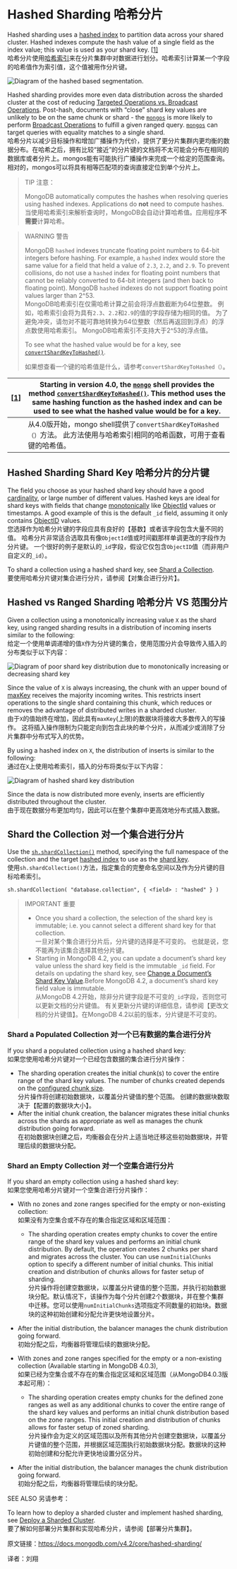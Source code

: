 # Hashed Sharding 哈希分片

Hashed sharding uses a [hashed index](https://docs.mongodb.com/v4.2/core/index-hashed/#index-hashed-index) to partition data across your shared cluster. Hashed indexes compute the hash value of a single field as the index value; this value is used as your shard key. [[1\]](https://docs.mongodb.com/v4.2/core/hashed-sharding/#hashvalue)<br>哈希分片使用[哈希索引](https://docs.mongodb.com/v4.2/core/index-hashed/#index-hashed-index)来在分片集群中对数据进行划分。哈希索引计算某一个字段的哈希值作为索引值，这个值被用作分片键。

![Diagram of the hashed based segmentation.](https://docs.mongodb.com/v4.2/_images/sharding-hash-based.bakedsvg.svg)

Hashed sharding provides more even data distribution across the sharded cluster at the cost of reducing [Targeted Operations vs. Broadcast Operations](https://docs.mongodb.com/v4.2/core/sharded-cluster-query-router/#sharding-query-isolation). Post-hash, documents with “close” shard key values are unlikely to be on the same chunk or shard - the [`mongos`](https://docs.mongodb.com/v4.2/reference/program/mongos/#bin.mongos) is more likely to perform [Broadcast Operations](https://docs.mongodb.com/v4.2/core/sharded-cluster-query-router/#sharding-mongos-broadcast) to fulfill a given ranged query. [`mongos`](https://docs.mongodb.com/v4.2/reference/program/mongos/#bin.mongos) can target queries with equality matches to a single shard.<br>哈希分片以减少目标操作和增加广播操作为代价，提供了更分片集群内更均衡的数据分布。在哈希之后，拥有比较“接近”的分片键的文档将不太可能会分布在相同的数据库或者分片上。mongos能有可能执行广播操作来完成一个给定的范围查询。相对的，mongos可以将具有相等匹配项的查询直接定位到单个分片上。

> TIP 注意：
>
> MongoDB automatically computes the hashes when resolving queries using hashed indexes. Applications do **not** need to compute hashes.<br>当使用哈希索引来解析查询时，MongoDB会自动计算哈希值。应用程序**不需要**计算哈希。

>  WARNING 警告
>
> MongoDB `hashed` indexes truncate floating point numbers to 64-bit integers before hashing. For example, a `hashed` index would store the same value for a field that held a value of `2.3`, `2.2`, and `2.9`. To prevent collisions, do not use a `hashed` index for floating point numbers that cannot be reliably converted to 64-bit integers (and then back to floating point). MongoDB `hashed` indexes do not support floating point values larger than 2^53.<br>MongoDB哈希索引在仅需哈希计算之前会将浮点数截断为64位整数。 例如，哈希索引会将为具有`2.3`、`2.2`和`2.9`的值的字段存储为相同的值。 为了避免冲突，请勿对不能可靠地转换为64位整数（然后再返回到浮点）的浮点数使用哈希索引。 MongoDB哈希索引不支持大于2^53的浮点值。
>
> To see what the hashed value would be for a key, see [`convertShardKeyToHashed()`](https://docs.mongodb.com/v4.2/reference/method/convertShardKeyToHashed/#convertShardKeyToHashed).<br>
>
> 如果想查看一个键的哈希值是什么，请参考`convertShardKeyToHashed（）`。

| [[1\]](https://docs.mongodb.com/v4.2/core/hashed-sharding/#id1) | Starting in version 4.0, the [`mongo`](https://docs.mongodb.com/v4.2/reference/program/mongo/#bin.mongo) shell provides the method [`convertShardKeyToHashed()`](https://docs.mongodb.com/v4.2/reference/method/convertShardKeyToHashed/#convertShardKeyToHashed). This method uses the same hashing function as the hashed index and can be used to see what the hashed value would be for a key. |
| ------------------------------------------------------------ | ------------------------------------------------------------ |
|                                                              | 从4.0版开始，mongo shell提供了`convertShardKeyToHashed（）`方法。 此方法使用与哈希索引相同的哈希函数，可用于查看键的哈希值。 |

## Hashed Sharding Shard Key  哈希分片的分片键

The field you choose as your hashed shard key should have a good [cardinality](https://docs.mongodb.com/v4.2/core/sharding-shard-key/#shard-key-range), or large number of different values. Hashed keys are ideal for shard keys with fields that change [monotonically](https://docs.mongodb.com/v4.2/core/sharding-shard-key/#shard-key-monotonic) like [ObjectId](https://docs.mongodb.com/v4.2/reference/glossary/#term-objectid) values or timestamps. A good example of this is the default `_id` field, assuming it only contains [ObjectID](https://docs.mongodb.com/v4.2/reference/glossary/#term-objectid) values.<br>您选择作为哈希分片键的字段应具有良好的【基数】或者该字段包含大量不同的值。 哈希分片非常适合选取具有像`ObjectId`值或时间戳那样单调更改的字段作为分片键。 一个很好的例子是默认的`_id`字段，假设它仅包含`ObjectID`值（而非用户自定义的`_id`）。

To shard a collection using a hashed shard key, see [Shard a Collection](https://docs.mongodb.com/v4.2/tutorial/deploy-shard-cluster/#deploy-hashed-sharded-cluster-shard-collection).<br>要使用哈希分片键对集合进行分片，请参阅【对集合进行分片】。

## Hashed vs Ranged Sharding 哈希分片 VS 范围分片

Given a collection using a monotonically increasing value `X` as the shard key, using ranged sharding results in a distribution of incoming inserts similar to the following:<br>给定一个使用单调递增的值`X`作为分片键的集合，使用范围分片会导致传入插入的分布类似于以下内容：

![Diagram of poor shard key distribution due to monotonically increasing or decreasing shard key](https://docs.mongodb.com/v4.2/_images/sharded-cluster-monotonic-distribution.bakedsvg.svg)



Since the value of `X` is always increasing, the chunk with an upper bound of [maxKey](https://docs.mongodb.com/v4.2/reference/bson-types/) receives the majority incoming writes. This restricts insert operations to the single shard containing this chunk, which reduces or removes the advantage of distributed writes in a sharded cluster.<br>由于`X`的值始终在增加，因此具有`maxKey`(上限)的数据块将接收大多数传入的写操作。 这将插入操作限制为只能定向到包含此块的单个分片，从而减少或消除了分片集群中分布式写入的优势。

By using a hashed index on `X`, the distribution of inserts is similar to the following:<br>通过在`X`上使用哈希索引，插入的分布将类似于以下内容：

![Diagram of hashed shard key distribution](https://docs.mongodb.com/v4.2/_images/sharded-cluster-hashed-distribution.bakedsvg.svg)

Since the data is now distributed more evenly, inserts are efficiently distributed throughout the cluster.<br>由于现在数据分布更加均匀，因此可以在整个集群中更高效地分布式插入数据。

## Shard the Collection 对一个集合进行分片

Use the [`sh.shardCollection()`](https://docs.mongodb.com/v4.2/reference/method/sh.shardCollection/#sh.shardCollection) method, specifying the full namespace of the collection and the target [hashed index](https://docs.mongodb.com/v4.2/core/index-hashed/) to use as the [shard key](https://docs.mongodb.com/v4.2/reference/glossary/#term-shard-key).<br>使用`sh.shardCollection()`方法，指定集合的完整命名空间以及作为分片键的目标哈希索引。

```
sh.shardCollection( "database.collection", { <field> : "hashed" } )
```

> IMPORTANT  重要
>
> - Once you shard a collection, the selection of the shard key is immutable; i.e. you cannot select a different shard key for that collection.<br>一旦对某个集合进行分片后，分片键的选择是不可变的。 也就是说，您不能再为该集合选择其他分片键。
> - Starting in MongoDB 4.2, you can update a document’s shard key value unless the shard key field is the immutable `_id` field. For details on updating the shard key, see [Change a Document’s Shard Key Value](https://docs.mongodb.com/v4.2/core/sharding-shard-key/#update-shard-key).Before MongoDB 4.2, a document’s shard key field value is immutable.<br>从MongoDB 4.2开始，除非分片键字段是不可变的`_id`字段，否则您可以更新文档的分片键值。 有关更新分片键的详细信息，请参阅【更改文档的分片键值】。在MongoDB 4.2以前的版本，分片键是不可变的。

### Shard a Populated Collection 对一个已有数据的集合进行分片

If you shard a populated collection using a hashed shard key:<br>如果您使用哈希分片键对一个已经包含数据的集合进行分片操作：

- The sharding operation creates the initial chunk(s) to cover the entire range of the shard key values. The number of chunks created depends on the [configured chunk size](https://docs.mongodb.com/v4.2/core/sharding-data-partitioning/#sharding-chunk-size).<br>分片操作将创建初始数据块，以覆盖分片键值的整个范围。 创建的数据块数取决于【配置的数据块大小】。
- After the initial chunk creation, the balancer migrates these initial chunks across the shards as appropriate as well as manages the chunk distribution going forward.<br>在初始数据块创建之后，均衡器会在分片上适当地迁移这些初始数据块，并管理后续的数据块分配。

### Shard an Empty Collection 对一个空集合进行分片

If you shard an empty collection using a hashed shard key:<br>如果您使用哈希分片键对一个空集合进行分片操作：

- With no zones and zone ranges specified for the empty or non-existing collection:<br>如果没有为空集合或不存在的集合指定区域和区域范围：

  - The sharding operation creates empty chunks to cover the entire range of the shard key values and performs an initial chunk distribution. By default, the operation creates 2 chunks per shard and migrates across the cluster. You can use `numInitialChunks` option to specify a different number of initial chunks. This initial creation and distribution of chunks allows for faster setup of sharding.<br>分片操作将创建空数据块，以覆盖分片键值的整个范围，并执行初始数据块分配。默认情况下，该操作为每个分片创建2个数据块，并在整个集群中迁移。您可以使用`numInitialChunks`选项指定不同数量的初始块。数据块的这种初始创建和分配允许更快地设置分片。
- After the initial distribution, the balancer manages the chunk distribution going forward.<br>初始分配之后，均衡器将管理后续的数据块分配。
  
- With zones and zone ranges  specified for the empty or a non-existing collection (Available starting in MongoDB 4.0.3),<br>如果已经为空集合或不存在的集合指定区域和区域范围（从MongoDB4.0.3版本起可用）：

  - The sharding operation creates empty chunks for the defined zone ranges as well as any additional chunks to cover the entire range of the shard key values and performs an initial chunk distribution based on the zone ranges. This initial creation and distribution of chunks allows for faster setup of zoned sharding.<br>分片操作会为定义的区域范围以及所有其他分片创建空数据块，以覆盖分片键值的整个范围，并根据区域范围执行初始数据块分配。数据块的这种初始创建和分配允许更快地设置分区分片。
- After the initial distribution, the balancer manages the chunk distribution going forward.<br>初始分配之后，均衡器将管理后续的块分配。



SEE ALSO 另请参考：

To learn how to deploy a sharded cluster and implement hashed sharding, see [Deploy a Sharded Cluster](https://docs.mongodb.com/v4.2/tutorial/deploy-shard-cluster/#sharding-procedure-setup).<br>要了解如何部署分片集群和实现哈希分片，请参阅【部署分片集群】。



原文链接：https://docs.mongodb.com/v4.2/core/hashed-sharding/

译者：刘翔
